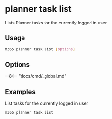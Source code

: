 # planner task list

Lists Planner tasks for the currently logged in user

## Usage

```sh
m365 planner task list [options]
```

## Options

--8<-- "docs/cmd/_global.md"

## Examples

List tasks for the currently logged in user

```sh
m365 planner task list
```
